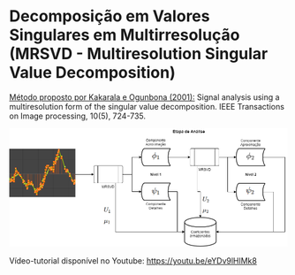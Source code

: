 # Decomposição em Valores Singulares em Multirresolução (MRSVD - Multiresolution Singular Value Decomposition)

<u>Método proposto por Kakarala e Ogunbona (2001):</u> Signal analysis using a multiresolution form of the singular value decomposition. IEEE Transactions on Image processing, 10(5), 724-735.

<img src="MRSVD.png">

Vídeo-tutorial disponível no Youtube: https://youtu.be/eYDv9lHlMk8
